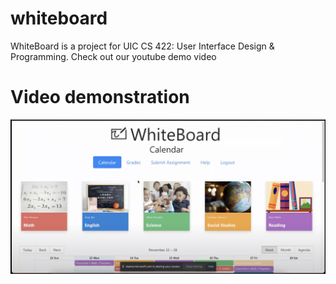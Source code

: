 # whiteboard

WhiteBoard is a project for UIC CS 422: User Interface Design & Programming. Check out our youtube demo video



# Video demonstration

[![IMAGE ALT TEXT HERE](https://raw.githubusercontent.com/jigar288/whiteboard/main/home-page.png)](https://youtu.be/VecurH-qAuM)


